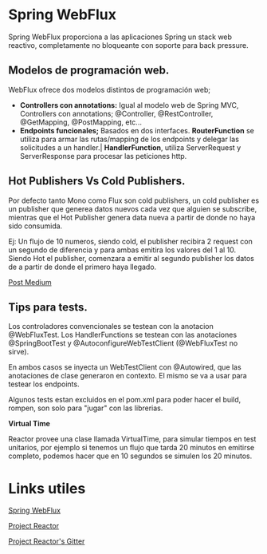 # Spring WebFlux
Spring WebFlux proporciona a las aplicaciones Spring un stack web reactivo, completamente no bloqueante con soporte para back pressure. 

## Modelos de programación web.
WebFlux ofrece dos modelos distintos de programación web; 

* **Controllers con annotations:** Igual al modelo web de Spring MVC, Controllers con annotations; @Controller, @RestController, @GetMapping, @PostMapping, etc...
* **Endpoints funcionales;** Basados en dos interfaces. **RouterFunction** se utiliza para armar las rutas/mapping de los endpoints y delegar las solicitudes a un handler.| **HandlerFunction**, utiliza ServerRequest y ServerResponse para procesar las peticiones http.

## Hot Publishers Vs Cold Publishers.

Por defecto tanto Mono como Flux son cold publishers, un cold publisher es un publisher que generea datos nuevos cada vez que alguien se subscribe, mientras que el Hot Publisher genera data nueva a partir de donde no haya sido consumida. 

Ej: Un flujo de 10 numeros, siendo cold, el publisher recibira 2 request con un segundo de diferencia y para ambas emitira los valores del 1 al 10. Siendo Hot el publisher, comenzara a emitir al segundo publisher los datos de a partir de donde el primero haya llegado.

[Post Medium](https://medium.com/@kirupakaranh/project-reactor-simple-introduction-and-exhot-vs-cold-publishers-72391d66416e#:~:text=Hot%20and%20Cold%20publishers&text=This%20is%20because%20by%20default,new%20subscriber%20subscribes%20to%20them.&text=On%20the%20other%20hand%2C%20Hot,do%20not%20depend%20upon%20publishers.)

## Tips para tests.

Los controladores convencionales se testean con la anotacion @WebFluxTest.
Los HandlerFunctions se testean con las anotaciones @SpringBootTest y @AutoconfigureWebTestClient (@WebFluxTest no sirve).

En ambos casos se inyecta un WebTestClient con @Autowired, que las anotaciones de clase generaron en contexto. El mismo se va a usar para testear los endpoints.

Algunos tests estan excluidos en el pom.xml para poder hacer el build, rompen, son solo para "jugar" con las librerias.

**Virtual Time**

Reactor provee una clase llamada VirtualTime, para simular tiempos en test unitarios, por ejemplo si tenemos un flujo que tarda 20 minutos en emitirse completo, podemos hacer que en 10 segundos se simulen los 20 minutos.

# Links utiles
 
[Spring WebFlux](https://docs.spring.io/spring-framework/docs/current/spring-framework-reference/web-reactive.html)

[Project Reactor](https://projectreactor.io/)

[Project Reactor's Gitter](https://gitter.im/reactor/reactor)
